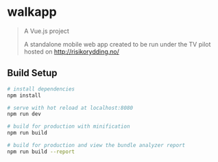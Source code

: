# walkapp

> A Vue.js project
>
> A standalone mobile web app created to be run under the TV pilot hosted on http://risikorydding.no/

## Build Setup

``` bash
# install dependencies
npm install

# serve with hot reload at localhost:8080
npm run dev

# build for production with minification
npm run build

# build for production and view the bundle analyzer report
npm run build --report
```
